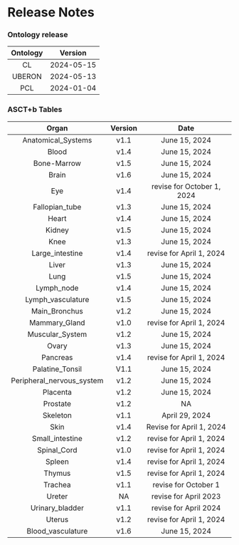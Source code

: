
Release Notes
=============

### Ontology release

|Ontology|Version|
| :---: | :---: |
|CL|2024-05-15|
|UBERON|2024-05-13|
|PCL|2024-01-04|

### ASCT+b Tables

|Organ|Version|Date|
| :---: | :---: | :---: |
|Anatomical_Systems|v1.1|June 15, 2024|
|Blood|v1.4|June 15, 2024|
|Bone-Marrow|v1.5|June 15, 2024|
|Brain|v1.6|June 15, 2024|
|Eye|v1.4|revise for October 1, 2024|
|Fallopian_tube|v1.3|June 15, 2024|
|Heart|v1.4|June 15, 2024|
|Kidney|v1.5|June 15, 2024|
|Knee|v1.3|June 15, 2024|
|Large_intestine|v1.4|revise for April 1, 2024|
|Liver|v1.3|June 15, 2024|
|Lung|v1.5|June 15, 2024|
|Lymph_node|v1.4|June 15, 2024|
|Lymph_vasculature|v1.5|June 15, 2024|
|Main_Bronchus|v1.2|June 15, 2024|
|Mammary_Gland|v1.0|revise for April 1, 2024|
|Muscular_System|v1.2|June 15, 2024|
|Ovary|v1.3|June 15, 2024|
|Pancreas|v1.4|revise for April 1, 2024|
|Palatine_Tonsil|V1.1|June 15, 2024|
|Peripheral_nervous_system|v1.2|June 15, 2024|
|Placenta|v1.2|June 15, 2024|
|Prostate|v1.2|NA|
|Skeleton|v1.1|April 29, 2024|
|Skin|v1.4|Revise for April 1, 2024|
|Small_intestine|v1.2|revise for April 1, 2024|
|Spinal_Cord|v1.0|revise for April 1, 2024|
|Spleen|v1.4|revise for April 1, 2024|
|Thymus|v1.5|revise for April 1, 2024|
|Trachea|v1.1|revise for October 1|
|Ureter|NA|revise for April 2023|
|Urinary_bladder|v1.1|revise for April 2024|
|Uterus|v1.2|revise for April 1, 2024|
|Blood_vasculature|v1.6|June 15, 2024|

